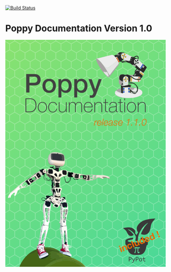 [![Build Status](https://travis-ci.org/pierre-rouanet/poppy-docs.svg?branch=master)](https://travis-ci.org/pierre-rouanet/poppy-docs)

# Poppy Documentation Version 1.0

[![image](img/cover.png)](http://poppy-project.github.io/poppy-docs/)
